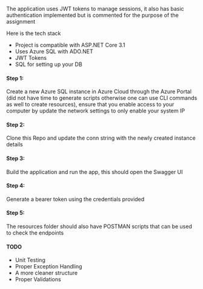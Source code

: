 The application uses JWT tokens to manage sessions, it also has basic authentication implemented but is commented for the purpose of the assignment

Here is the tech stack

- Project is compatible with ASP.NET Core 3.1
- Uses Azure SQL with ADO.NET
- JWT Tokens
- SQL for setting up your DB

#### Step 1:

Create a new Azure SQL instance in Azure Cloud through the Azure Portal (did not have time to generate scripts otherwise one can use CLI commands as well to create resources),
ensure that you enable access to your computer by update the network settings to only enable your system IP

#### Step 2:
Clone this Repo and update the conn string with the newly created instance details

#### Step 3:
Build the application and run the app, this should open the Swagger UI

#### Step 4:
Generate a bearer token using the credentials provided

#### Step 5:
The resources folder should also have POSTMAN scripts that can be used to check the endpoints

#### TODO

- Unit Testing
- Proper Exception Handling
- A more cleaner structure
- Proper Validations